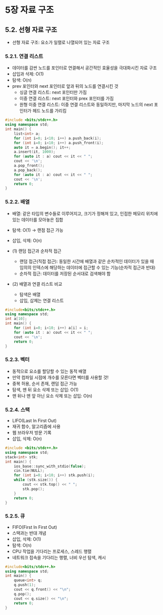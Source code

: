 # 5장 자료 구조
## 5.2. 선형 자료 구조
- 선형 자료 구조: 요소가 일렬로 나열되어 있는 자료 구조

### 5.2.1. 연결 리스트
- 데이터를 감싼 노드를 포인터로 연결해서 공간적인 효율성을 극대화시킨 자료 구조
- 삽입과 삭제: O(1)
- 탐색: O(n)
- prev 포인터와 next 포인터로 앞과 뒤의 노드를 연결시킨 것
    - 싱글 연결 리스트: next 포인터만 가짐
    - 이중 연결 리스트: next 포인터와 prex 포인터를 가짐
    - 원형 이중 연결 리스트: 이중 연결 리스트와 동일하지만, 마지막 노드의 next 포인터가 헤드 노드를 가리킴

```c++
#include <bits/stdc++.h>
using namespace std;
int main() {
    list<int> a;
    for (int i=0; i<10; i++) a.push_back(i);
    for (int i=0; i<10; i++) a.push_front(i);
    auto it = a.begin(); it++;
    a.insert(it, 1000);
    for (auto it : a) cout << it << " ";
    cout << '\n';
    a.pop_front();
    a.pop_back();
    for (auto it : a) cout << it << " ";
    cout << '\n';
    return 0;
}

```


### 5.2.2. 배열
- 배열: 같은 타입의 변수들로 이루어지고, 크기가 정해져 있고, 인접한 메모리 위치에 있는 데이터를 모아놓은 집합
- 탐색: O(1) -> 랜점 접근 가능
- 삽입, 삭제: O(n)
- (1) 랜덤 접근과 순차적 접근
    - 랜덤 접근(직접 접근): 동일한 시간에 배열과 같은 순차적인 데이터가 있을 때 임의의 인덱스에 해당하는 데이터에 접근할 수 있는 기능(순차적 접근과 반대)
    - 순차적 접근: 데이터를 저장된 순서대로 검색해야 함

- (2) 배열과 연결 리스트 비교
    - 탐색은 배열
    - 삽입, 삽제는 연결 리스트

```c++
#include<bits/stdc++.h>
using namespace std;
int a[10];
int main() {
    for (int i=0; i<10; i++) a[i] = i;
    for (auto it : a) cout << it << " ";
    cout << '\n';
    return 0;
}

```

### 5.2.3. 벡터
- 동적으로 요소를 할당할 수 있는 동적 배열
- 만약 컴파일 시점에 개수를 모른다면 벡터를 사용할 것!
- 중복 허용, 순서 존재, 랜덤 접근 가능
- 탐색, 맨 뒤 요소 삭제 또는 삽입: O(1)
- 맨 뒤나 맨 앞 아닌 요소 삭제 또는 삽입: O(n)


### 5.2.4. 스택
- LIFO(Last In First Out)
- 재귀 함수, 알고리즘에 사용
- 웹 브라우저 방문 기록 
- 삽입, 삭제: O(n)

```c++
#include <bits/stdc++.h>
using namespace std;
stack<int> stk;
int main() {
    ios_base::sync_with_stdio(false);
    cin.tie(NULL);
    for (int i=0; i<10; i++) stk.push(i);
    while (stk.size()) {
        cout << stk.top() << " ";
        stk.pop();
    }
    return 0;
}

```

### 5.2.5. 큐
- FIFO(First In First Out)
- 스택과는 반대 개념
- 삽입, 삭제: O(1)
- 탐색: O(n)
- CPU 작업을 기다리는 프로세스, 스레드 행렬
- 네트워크 접속을 기다리는 행렬, 너비 우선 탐색, 캐시

```c++
#include<bits/stdc++.h>
using namespace std;
int main() {
    queue<int> q;
    q.push(1);
    cout << q.front() << "\n";
    q.pop();
    cout << q.size() << "\n";
    return 0;
}
```